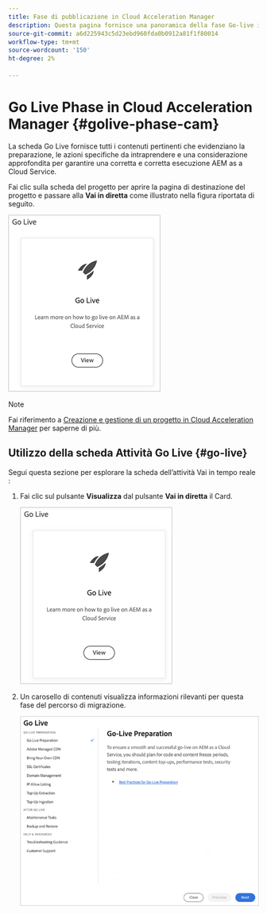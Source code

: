 ```yaml
---
title: Fase di pubblicazione in Cloud Acceleration Manager
description: Questa pagina fornisce una panoramica della fase Go-live in Cloud Acceleration Manager.
source-git-commit: a6d225943c5d23ebd960fda0b0912a81f1f80014
workflow-type: tm+mt
source-wordcount: '150'
ht-degree: 2%

---
```


# Go Live Phase in Cloud Acceleration Manager {#golive-phase-cam}

La scheda Go Live fornisce tutti i contenuti pertinenti che evidenziano la preparazione, le azioni specifiche da intraprendere e una considerazione approfondita per garantire una corretta e corretta esecuzione AEM as a Cloud Service.

Fai clic sulla scheda del progetto per aprire la pagina di destinazione del progetto e passare alla **Vai in diretta** come illustrato nella figura riportata di seguito.

![immagine](/help/journey-migration/cloud-acceleration-manager/assets/golive-1.png)

>[!NOTE]
>Fai riferimento a [Creazione e gestione di un progetto in Cloud Acceleration Manager](https://experienceleague.adobe.com/docs/experience-manager-cloud-service/moving/cloud-acceleration-manager/using-cam/getting-started-cam.html?lang=en#create-project) per saperne di più.


## Utilizzo della scheda Attività Go Live {#go-live}

Segui questa sezione per esplorare la scheda dell’attività Vai in tempo reale :

1. Fai clic sul pulsante **Visualizza** dal pulsante **Vai in diretta** il Card.

   ![immagine](/help/journey-migration/cloud-acceleration-manager/assets/golive-1.png)

1. Un carosello di contenuti visualizza informazioni rilevanti per questa fase del percorso di migrazione.

   ![immagine](/help/journey-migration/cloud-acceleration-manager/assets/golive-2.png)
